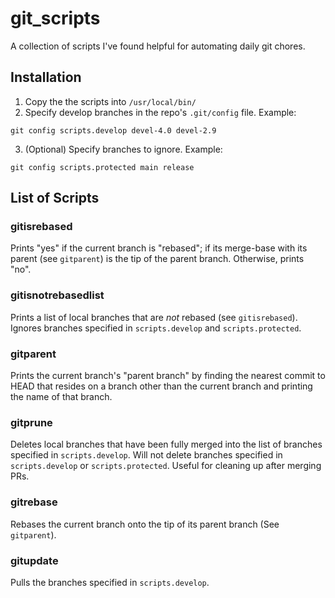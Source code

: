 # git_scripts

A collection of scripts I've found helpful for automating daily git chores. 

## Installation

1. Copy the the scripts into `/usr/local/bin/`
2. Specify develop branches in the repo's `.git/config` file. Example:
```
git config scripts.develop devel-4.0 devel-2.9
```

3. (Optional) Specify branches to ignore. Example:
```
git config scripts.protected main release
```


## List of Scripts

### gitisrebased
Prints "yes" if the current branch is "rebased"; if its merge-base with its parent (see `gitparent`) is the tip of the parent branch. Otherwise, prints "no".   

### gitisnotrebasedlist
Prints a list of local branches that are *not* rebased (see `gitisrebased`). Ignores branches specified in `scripts.develop` and `scripts.protected`.  

### gitparent
Prints the current branch's "parent branch" by finding the nearest commit to HEAD that resides on a branch other than the current branch and printing the name of that branch.

### gitprune
Deletes local branches that have been fully merged into the list of branches specified in `scripts.develop`. Will not delete branches specified in `scripts.develop` or `scripts.protected`. Useful for cleaning up after merging PRs.

### gitrebase
Rebases the current branch onto the tip of its parent branch (See `gitparent`).

### gitupdate
Pulls the branches specified in `scripts.develop`. 
